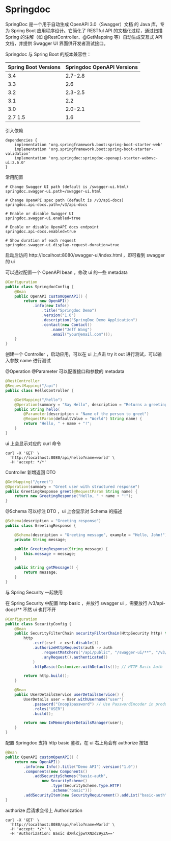 # Springdoc

SpringDoc 是一个用于自动生成 OpenAPI 3.0（Swagger）文档 的 Java 库，专为 Spring Boot 应用程序设计。它简化了 RESTful API 的文档化过程，通过扫描 Spring 的注解（如 @RestController、@GetMapping 等）自动生成交互式 API 文档，并提供 Swagger UI 界面供开发者测试接口。

Springdoc 与 Spring Boot 的版本兼容性：

| Spring Boot Versions | Springdoc OpenAPI Versions |
| --- | --- |
| 3.4 | 2.7-2.8 |
| 3.3 | 2.6 |
| 3.2 | 2.3-2.5 |
| 3.1 | 2.2 |
| 3.0 | 2.0-2.1 |
| 2.7 1.5 | 1.6 |

引入依赖

```
dependencies {
    implementation 'org.springframework.boot:spring-boot-starter-web'
    implementation 'org.springframework.boot:spring-boot-starter-validation'
    implementation 'org.springdoc:springdoc-openapi-starter-webmvc-ui:2.6.0'
}
```

常用配置

```properties
# Change Swagger UI path (default is /swagger-ui.html)
springdoc.swagger-ui.path=/swagger-ui.html

# Change OpenAPI spec path (default is /v3/api-docs)
springdoc.api-docs.path=/v3/api-docs

# Enable or disable Swagger UI
springdoc.swagger-ui.enabled=true

# Enable or disable OpenAPI docs endpoint
springdoc.api-docs.enabled=true

# Show duration of each request
springdoc.swagger-ui.display-request-duration=true
```


启动后访问 http://localhost:8080/swagger-ui/index.html ，即可看到 swagger 的 ui

可以通过配置一个 OpenAPI bean ，修改 ui 的一些 metadata

```java
@Configuration
public class SpringdocConfig {
    @Bean
    public OpenAPI customOpenAPI() {
        return new OpenAPI()
            .info(new Info()
                .title("Springdoc Demo")
                .version("1.0")
                .description("SpringDoc Demo Application")
                .contact(new Contact()
                    .name("Jeff Wang")
                    .email("your@email.com")));
    }
}
```

创建一个 Controller ，启动应用，可以在 ui 上点击 try it out 进行测试，可以输入参数 name 进行测试

@Operation @Parameter 可以配置接口和参数的 metadata

```java
@RestController
@RequestMapping("/api")
public class HelloController {

    @GetMapping("/hello")
    @Operation(summary = "Say Hello", description = "Returns a greeting message.")
    public String hello(
        @Parameter(description = "Name of the person to greet")
        @RequestParam(defaultValue = "World") String name) {
        return "Hello, " + name + "!";
    }
}

```

ui 上会显示对应的 curl 命令

```
curl -X 'GET' \
  'http://localhost:8080/api/hello?name=world' \
  -H 'accept: */*'
```

Controller 新增返回 DTO

```java
@GetMapping("/greet")
@Operation(summary = "Greet user with structured response")
public GreetingResponse greet(@RequestParam String name) {
    return new GreetingResponse("Hello, " + name + "!");
}
```

@Schema 可以标注 DTO ，ui 上会显示对 Schema 的描述

```java
@Schema(description = "Greeting response")
public class GreetingResponse {

    @Schema(description = "Greeting message", example = "Hello, John!")
    private String message;

    public GreetingResponse(String message) {
        this.message = message;
    }

    public String getMessage() {
        return message;
    }
}
```

与 Spring Security 一起使用

在 Spring Security 中配置 http basic ，并放行 swagger ui ，需要放行 /v3/api-docs/** 不然 ui 也打不开


```java
@Configuration
public class SecurityConfig {
    @Bean
    public SecurityFilterChain securityFilterChain(HttpSecurity http) throws Exception {
        http
            .csrf(csrf -> csrf.disable())
            .authorizeHttpRequests(auth -> auth
                .requestMatchers("/api/public", "/swagger-ui/**", "/v3/api-docs/**").permitAll()
                .anyRequest().authenticated()
            )
            .httpBasic(Customizer.withDefaults()); // HTTP Basic Auth

        return http.build();
    }

    @Bean
    public UserDetailsService userDetailsService() {
        UserDetails user = User.withUsername("user")
            .password("{noop}password") // Use PasswordEncoder in production
            .roles("USER")
            .build();

        return new InMemoryUserDetailsManager(user);
    }
}

```

配置 Springdoc 支持 http basic 鉴权，在 ui 右上角会有 authorize 按钮

```java
@Bean
public OpenAPI customOpenAPI() {
    return new OpenAPI()
        .info(new Info().title("Demo API").version("1.0"))
        .components(new Components()
            .addSecuritySchemes("basic-auth",
                new SecurityScheme()
                    .type(SecurityScheme.Type.HTTP)
                    .scheme("basic")))
        .addSecurityItem(new SecurityRequirement().addList("basic-auth"));
}
```

authorize 后请求会带上 Authorization

```
curl -X 'GET' \
  'http://localhost:8080/api/hello?name=World' \
  -H 'accept: */*' \
  -H 'Authorization: Basic dXNlcjpwYXNzd29yZA=='
```